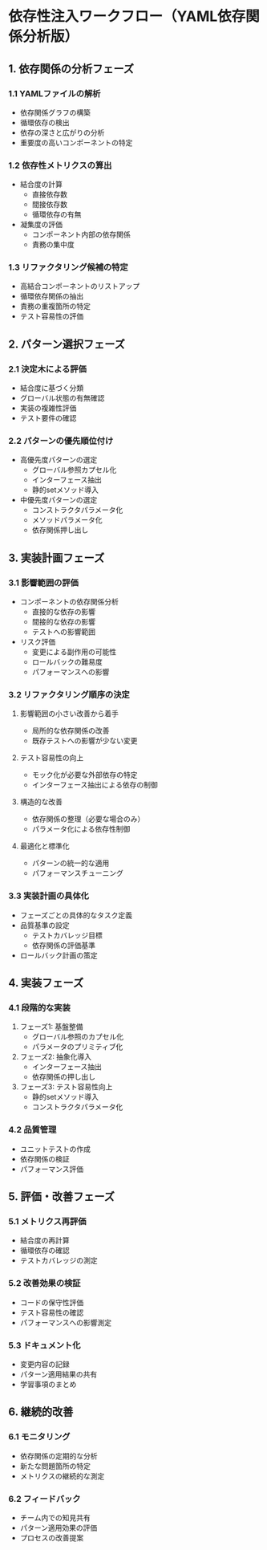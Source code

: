 # 依存性注入ワークフロー（YAML依存関係分析版）

## 1. 依存関係の分析フェーズ

### 1.1 YAMLファイルの解析
- 依存関係グラフの構築
- 循環依存の検出
- 依存の深さと広がりの分析
- 重要度の高いコンポーネントの特定

### 1.2 依存性メトリクスの算出
- 結合度の計算
  - 直接依存数
  - 間接依存数
  - 循環依存の有無
- 凝集度の評価
  - コンポーネント内部の依存関係
  - 責務の集中度

### 1.3 リファクタリング候補の特定
- 高結合コンポーネントのリストアップ
- 循環依存関係の抽出
- 責務の重複箇所の特定
- テスト容易性の評価

## 2. パターン選択フェーズ

### 2.1 決定木による評価
- 結合度に基づく分類
- グローバル状態の有無確認
- 実装の複雑性評価
- テスト要件の確認

### 2.2 パターンの優先順位付け
- 高優先度パターンの選定
  - グローバル参照カプセル化
  - インターフェース抽出
  - 静的setメソッド導入
- 中優先度パターンの選定
  - コンストラクタパラメータ化
  - メソッドパラメータ化
  - 依存関係押し出し

## 3. 実装計画フェーズ

### 3.1 影響範囲の評価
- コンポーネントの依存関係分析
  - 直接的な依存の影響
  - 間接的な依存の影響
  - テストへの影響範囲
- リスク評価
  - 変更による副作用の可能性
  - ロールバックの難易度
  - パフォーマンスへの影響

### 3.2 リファクタリング順序の決定
1. 影響範囲の小さい改善から着手
   - 局所的な依存関係の改善
   - 既存テストへの影響が少ない変更
   
2. テスト容易性の向上
   - モック化が必要な外部依存の特定
   - インターフェース抽出による依存の制御
   
3. 構造的な改善
   - 依存関係の整理（必要な場合のみ）
   - パラメータ化による依存性制御
   
4. 最適化と標準化
   - パターンの統一的な適用
   - パフォーマンスチューニング

### 3.3 実装計画の具体化
- フェーズごとの具体的なタスク定義
- 品質基準の設定
  - テストカバレッジ目標
  - 依存関係の評価基準
- ロールバック計画の策定

## 4. 実装フェーズ

### 4.1 段階的な実装
1. フェーズ1: 基盤整備
   - グローバル参照のカプセル化
   - パラメータのプリミティブ化
2. フェーズ2: 抽象化導入
   - インターフェース抽出
   - 依存関係の押し出し
3. フェーズ3: テスト容易性向上
   - 静的setメソッド導入
   - コンストラクタパラメータ化

### 4.2 品質管理
- ユニットテストの作成
- 依存関係の検証
- パフォーマンス評価

## 5. 評価・改善フェーズ

### 5.1 メトリクス再評価
- 結合度の再計算
- 循環依存の確認
- テストカバレッジの測定

### 5.2 改善効果の検証
- コードの保守性評価
- テスト容易性の確認
- パフォーマンスへの影響測定

### 5.3 ドキュメント化
- 変更内容の記録
- パターン適用結果の共有
- 学習事項のまとめ

## 6. 継続的改善

### 6.1 モニタリング
- 依存関係の定期的な分析
- 新たな問題箇所の特定
- メトリクスの継続的な測定

### 6.2 フィードバック
- チーム内での知見共有
- パターン適用効果の評価
- プロセスの改善提案 
